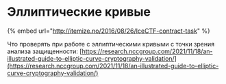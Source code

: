 # Эллиптические кривые

{% embed url="http://itemize.no/2016/08/26/IceCTF-contract-task" %}

Что проверять при работе с эллиптическими кривыми с точки зрения анализа защищенности: [https://research.nccgroup.com/2021/11/18/an-illustrated-guide-to-elliptic-curve-cryptography-validation/](https://research.nccgroup.com/2021/11/18/an-illustrated-guide-to-elliptic-curve-cryptography-validation/)
